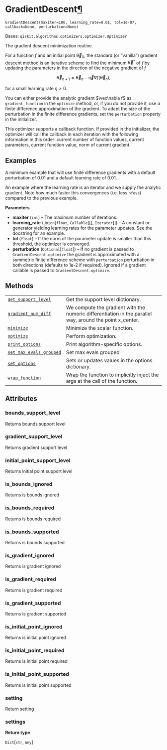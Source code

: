 # GradientDescent[¶](#gradientdescent "Permalink to this headline")

<span id="undefined" />

`GradientDescent(maxiter=100, learning_rate=0.01, tol=1e-07, callback=None, perturbation=None)`

Bases: `qiskit.algorithms.optimizers.optimizer.Optimizer`

The gradient descent minimization routine.

For a function $f$ and an initial point $\vec\theta_0$, the standard (or “vanilla”) gradient descent method is an iterative scheme to find the minimum $\vec\theta^*$ of $f$ by updating the parameters in the direction of the negative gradient of $f$

$$
\vec\theta_{n+1} = \vec\theta_{n} - \vec\eta\nabla f(\vec\theta_{n}),
$$

for a small learning rate $\eta > 0$.

You can either provide the analytic gradient $\vec\nabla f$ as `gradient_function` in the `optimize` method, or, if you do not provide it, use a finite difference approximation of the gradient. To adapt the size of the perturbation in the finite difference gradients, set the `perturbation` property in the initializer.

This optimizer supports a callback function. If provided in the initializer, the optimizer will call the callback in each iteration with the following information in this order: current number of function values, current parameters, current function value, norm of current gradient.

## Examples

A minimum example that will use finite difference gradients with a default perturbation of 0.01 and a default learning rate of 0.01.

An example where the learning rate is an iterator and we supply the analytic gradient. Note how much faster this convergences (i.e. less `nfevs`) compared to the previous example.

**Parameters**

*   **maxiter** (`int`) – The maximum number of iterations.
*   **learning\_rate** (`Union`\[`float`, `Callable`\[\[], `Iterator`]]) – A constant or generator yielding learning rates for the parameter updates. See the docstring for an example.
*   **tol** (`float`) – If the norm of the parameter update is smaller than this threshold, the optimizer is converged.
*   **perturbation** (`Optional`\[`float`]) – If no gradient is passed to `GradientDescent.optimize` the gradient is approximated with a symmetric finite difference scheme with `perturbation` perturbation in both directions (defaults to 1e-2 if required). Ignored if a gradient callable is passed to `GradientDescent.optimize`.

## Methods

|                                                                                                                                                                                                                                       |                                                                                                           |
| ------------------------------------------------------------------------------------------------------------------------------------------------------------------------------------------------------------------------------------- | --------------------------------------------------------------------------------------------------------- |
| [`get_support_level`](qiskit.algorithms.optimizers.GradientDescent.get_support_level#qiskit.algorithms.optimizers.GradientDescent.get_support_level "qiskit.algorithms.optimizers.GradientDescent.get_support_level")                 | Get the support level dictionary.                                                                         |
| [`gradient_num_diff`](qiskit.algorithms.optimizers.GradientDescent.gradient_num_diff#qiskit.algorithms.optimizers.GradientDescent.gradient_num_diff "qiskit.algorithms.optimizers.GradientDescent.gradient_num_diff")                 | We compute the gradient with the numeric differentiation in the parallel way, around the point x\_center. |
| [`minimize`](qiskit.algorithms.optimizers.GradientDescent.minimize#qiskit.algorithms.optimizers.GradientDescent.minimize "qiskit.algorithms.optimizers.GradientDescent.minimize")                                                     | Minimize the scalar function.                                                                             |
| [`optimize`](qiskit.algorithms.optimizers.GradientDescent.optimize#qiskit.algorithms.optimizers.GradientDescent.optimize "qiskit.algorithms.optimizers.GradientDescent.optimize")                                                     | Perform optimization.                                                                                     |
| [`print_options`](qiskit.algorithms.optimizers.GradientDescent.print_options#qiskit.algorithms.optimizers.GradientDescent.print_options "qiskit.algorithms.optimizers.GradientDescent.print_options")                                 | Print algorithm-specific options.                                                                         |
| [`set_max_evals_grouped`](qiskit.algorithms.optimizers.GradientDescent.set_max_evals_grouped#qiskit.algorithms.optimizers.GradientDescent.set_max_evals_grouped "qiskit.algorithms.optimizers.GradientDescent.set_max_evals_grouped") | Set max evals grouped                                                                                     |
| [`set_options`](qiskit.algorithms.optimizers.GradientDescent.set_options#qiskit.algorithms.optimizers.GradientDescent.set_options "qiskit.algorithms.optimizers.GradientDescent.set_options")                                         | Sets or updates values in the options dictionary.                                                         |
| [`wrap_function`](qiskit.algorithms.optimizers.GradientDescent.wrap_function#qiskit.algorithms.optimizers.GradientDescent.wrap_function "qiskit.algorithms.optimizers.GradientDescent.wrap_function")                                 | Wrap the function to implicitly inject the args at the call of the function.                              |

## Attributes

<span id="undefined" />

### bounds\_support\_level

Returns bounds support level

<span id="undefined" />

### gradient\_support\_level

Returns gradient support level

<span id="undefined" />

### initial\_point\_support\_level

Returns initial point support level

<span id="undefined" />

### is\_bounds\_ignored

Returns is bounds ignored

<span id="undefined" />

### is\_bounds\_required

Returns is bounds required

<span id="undefined" />

### is\_bounds\_supported

Returns is bounds supported

<span id="undefined" />

### is\_gradient\_ignored

Returns is gradient ignored

<span id="undefined" />

### is\_gradient\_required

Returns is gradient required

<span id="undefined" />

### is\_gradient\_supported

Returns is gradient supported

<span id="undefined" />

### is\_initial\_point\_ignored

Returns is initial point ignored

<span id="undefined" />

### is\_initial\_point\_required

Returns is initial point required

<span id="undefined" />

### is\_initial\_point\_supported

Returns is initial point supported

<span id="undefined" />

### setting

Return setting

<span id="undefined" />

### settings

**Return type**

`Dict`\[`str`, `Any`]

